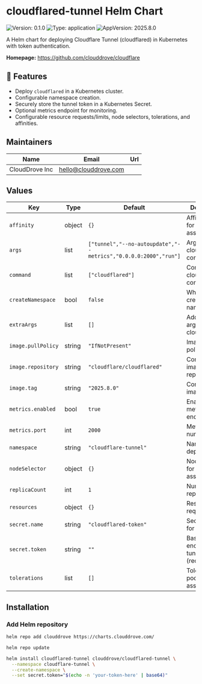 # cloudflared-tunnel Helm Chart

![Version: 0.1.0](https://img.shields.io/badge/Version-0.1.0-informational?style=flat-square) 
![Type: application](https://img.shields.io/badge/Type-application-informational?style=flat-square)
![AppVersion: 2025.8.0](https://img.shields.io/badge/AppVersion-2025.8.0-informational?style=flat-square)

A Helm chart for deploying Cloudflare Tunnel (cloudflared) in Kubernetes with token authentication.

**Homepage:** <https://github.com/clouddrove/cloudflare>

## 🚀 Features

- Deploy `cloudflared` in a Kubernetes cluster.
- Configurable namespace creation.
- Securely store the tunnel token in a Kubernetes Secret.
- Optional metrics endpoint for monitoring.
- Configurable resource requests/limits, node selectors, tolerations, and affinities.

## Maintainers

| Name | Email | Url |
| ---- | ------ | --- |
| CloudDrove Inc | <hello@clouddrove.com> |  |

## Values

| Key | Type | Default | Description |
|-----|------|---------|-------------|
| `affinity` | object | `{}` | Affinity rules for pod assignment |
| `args` | list | `["tunnel","--no-autoupdate","--metrics","0.0.0.0:2000","run"]` | Arguments for cloudflared container |
| `command` | list | `["cloudflared"]` | Command for cloudflared container |
| `createNamespace` | bool | `false` | Whether to create the namespace |
| `extraArgs` | list | `[]` | Additional arguments for cloudflared |
| `image.pullPolicy` | string | `"IfNotPresent"` | Image pull policy |
| `image.repository` | string | `"cloudflare/cloudflared"` | Container image repository |
| `image.tag` | string | `"2025.8.0"` | Container image tag |
| `metrics.enabled` | bool | `true` | Enable metrics endpoint |
| `metrics.port` | int | `2000` | Metrics port number |
| `namespace` | string | `"cloudflare-tunnel"` | Namespace to deploy to |
| `nodeSelector` | object | `{}` | Node selector for pod assignment |
| `replicaCount` | int | `1` | Number of replicas |
| `resources` | object | `{}` | Resource requests/limits |
| `secret.name` | string | `"cloudflared-token"` | Secret name for token |
| `secret.token` | string | `""` | Base64 encoded tunnel token (required) |
| `tolerations` | list | `[]` | Tolerations for pod assignment |

## Installation

### Add Helm repository
```bash
helm repo add clouddrove https://charts.clouddrove.com/ 

helm repo update

helm install cloudflared-tunnel clouddrove/cloudflared-tunnel \
  --namespace cloudflare-tunnel \
  --create-namespace \
  --set secret.token="$(echo -n 'your-token-here' | base64)"



